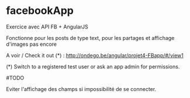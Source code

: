 # facebookApp
Exercice avec API FB + AngularJS

Fonctionne pour les posts de type text, pour les partages et affichage d'images pas encore

A voir / Check it out (*) : 
http://ondego.be/angular/projet4-FBapp/#/view1

(*) Switch to a registered test user or ask an app admin for permissions.


#TODO

Eviter l'affichage des champs si impossibilité de se connecter.
